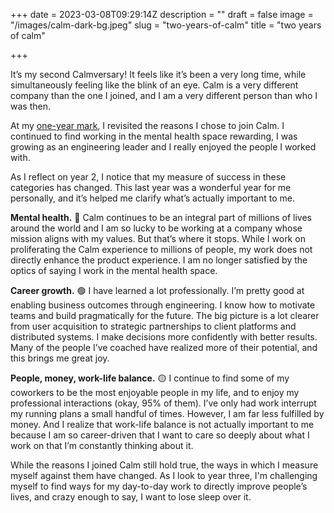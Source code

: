 +++
date = 2023-03-08T09:29:14Z
description = ""
draft = false
image = "/images/calm-dark-bg.jpeg"
slug = "two-years-of-calm"
title = "two years of calm"

+++

It’s my second Calmversary! It feels like it’s been a very long time, while simultaneously feeling like the blink of an eye. Calm is a very different company than the one I joined, and I am a very different person than who I was then.

At my [one-year mark](/posts/one-year-of-calm/), I revisited the reasons I chose to join Calm. I continued to find working in the mental health space rewarding, I was growing as an engineering leader and I really enjoyed the people I worked with.

As I reflect on year 2, I notice that my measure of success in these categories has changed. This last year was a wonderful year for me personally, and it’s helped me clarify what’s actually important to me.

**Mental health.** 🔴 Calm continues to be an integral part of millions of lives around the world and I am so lucky to be working at a company whose mission aligns with my values. But that’s where it stops. While I work on proliferating the Calm experience to millions of people, my work does not directly enhance the product experience. I am no longer satisfied by the optics of saying I work in the mental health space.

**Career growth.** 🟢 I have learned a lot professionally. I’m pretty good at enabling business outcomes through engineering. I know how to motivate teams and build pragmatically for the future. The big picture is a lot clearer from user acquisition to strategic partnerships to client platforms and distributed systems. I make decisions more confidently with better results. Many of the people I’ve coached have realized more of their potential, and this brings me great joy.

**People, money, work-life balance.** 🟡 I continue to find some of my coworkers to be the most enjoyable people in my life, and to enjoy my professional interactions (okay, 95% of them). I’ve only had work interrupt my running plans a small handful of times. However, I am far less fulfilled by money. And I realize that work-life balance is not actually important to me because I am so career-driven that I want to care so deeply about what I work on that I’m constantly thinking about it.

While the reasons I joined Calm still hold true, the ways in which I measure myself against them have changed. As I look to year three, I'm challenging myself to find ways for my day-to-day work to directly improve people’s lives, and crazy enough to say, I want to lose sleep over it.
